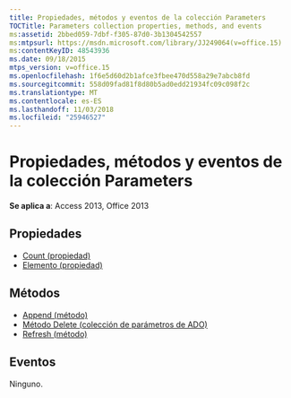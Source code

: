 ```yaml
---
title: Propiedades, métodos y eventos de la colección Parameters
TOCTitle: Parameters collection properties, methods, and events
ms:assetid: 2bbed059-7dbf-f305-87d0-3b1304542557
ms:mtpsurl: https://msdn.microsoft.com/library/JJ249064(v=office.15)
ms:contentKeyID: 48543936
ms.date: 09/18/2015
mtps_version: v=office.15
ms.openlocfilehash: 1f6e5d60d2b1afce3fbee470d558a29e7abcb8fd
ms.sourcegitcommit: 558d09fad81f8d80b5ad0edd21934fc09c098f2c
ms.translationtype: MT
ms.contentlocale: es-ES
ms.lasthandoff: 11/03/2018
ms.locfileid: "25946527"
---
```

# <a name="parameters-collection-properties-methods-and-events"></a>Propiedades, métodos y eventos de la colección Parameters

**Se aplica a**: Access 2013, Office 2013

## <a name="properties"></a>Propiedades

- [Count (propiedad)](count-property-ado.md)
- [Elemento (propiedad)](item-property-ado.md)

## <a name="methods"></a>Métodos

- [Append (método)](append-method-ado.md)
- [Método Delete (colección de parámetros de ADO)](delete-method-ado-parameters-collection.md)
- [Refresh (método)](refresh-method-ado.md)

## <a name="events"></a>Eventos

Ninguno.

